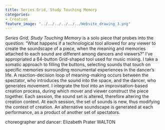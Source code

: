 ```yaml
---
title: Series Grid, Study Touching Memory
categories:
- Creation
feature_image: "../../../../../../Website_drawing_3.png"
---
```


*Series Grid, Study Touching Memory* is a solo piece that probes into the question: “What happens if a technological tool allowed for any viewer to create the soundscape of a piece, when the meaning and memories attached to each sound are different among dancers and viewers?” I’ve appropriated a 64-button Grid-shaped tool used for music mixing. I take a somatic approach to filling the buttons, selecting sounds that touch on specific memories surrounding monumental experiences in the dancer’s life. A reaction-decision loop of meaning-making occurs between the spectator, who introduces the sound into the space, and the dancer, who generates movement. I integrate the tool into an improvisation-based creation process, during which mover and viewer construct the piece together. Each session, the sound set is altered, therefore altering the creation context. At each session, the set of sounds is new, thus modifying the context of creation. An alternative soundscape is generated at each performance, as a product of another set of spectators.

choreographer and dancer: Elizabeth Prater WALTON 
